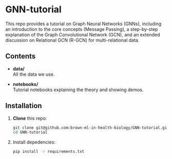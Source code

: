 # GNN-tutorial

This repo provides a tutorial on Graph Neural Networks (GNNs), 
including an introduction to the core concepts (Message Passing), 
a step-by-step explanation of the Graph Convolutional Network (GCN), 
and an extended discussion on Relational GCN (R-GCN) for multi-relational data.

## Contents

- **data/**  
  All the data we use. 

- **notebooks/**  
  Tutorial notebooks explaining the theory and showing demos.
  
## Installation

1. **Clone** this repo:
   ```bash
   git clone git@github.com:brown-ml-in-health-biology/GNN-tutorial.git
   cd GNN-tutorial
   ```

2. Install depedencies:
    ```bash
    pip install -r requirements.txt
    ```

